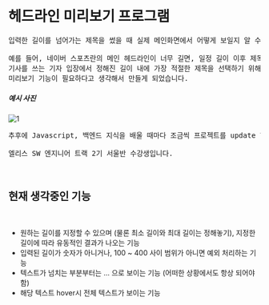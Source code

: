 # 헤드라인 미리보기 프로그램

<pre>
입력한 길이를 넘어가는 제목을 썼을 때 실제 메인화면에서 어떻게 보일지 알 수 있는 프로그램. 

예를 들어, 네이버 스포츠란의 메인 헤드라인이 너무 길면, 일정 길이 이후 제목이 ... 처리가 되는데, 
기사를 쓰는 기자 입장에서 정해진 길이 내에 가장 적절한 제목을 선택하기 위해서는
미리보기 기능이 필요하다고 생각해서 만들게 되었습니다.
</pre>

<h5>예시 사진</h5>

![1](https://user-images.githubusercontent.com/59140182/162555403-4a7632b3-c778-40a0-9fb9-a4e4321e4859.png)

<pre>
추후에 Javascript, 백엔드 지식을 배울 때마다 조금씩 프로젝트를 update 할 예정입니다.

엘리스 SW 엔지니어 트랙 2기 서울반 수강생입니다.
</pre>

<br>

## 현재 생각중인 기능

<br>
<ul>
    <li>원하는 길이를 지정할 수 있으며 (물론 최소 길이와 최대 길이는 정해놓기), 지정한 길이에 따라 유동적인 결과가 나오는 기능</li>
    <li>입력된 길이가 숫자가 아니거나, 100 ~ 400 사이 범위가 아니면 예외 처리하는 기능</li>
    <li>텍스트가 넘치는 부분부터는 ... 으로 보이는 기능 (어떠한 상황에서도 항상 되어야 함)</li>
    <li>해당 텍스트 hover시 전체 텍스트가 보이는 기능</li>
</ul>
